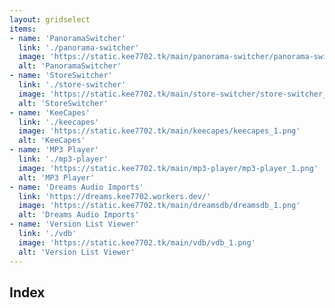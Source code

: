 ```yaml
---
layout: gridselect
items:
- name: 'PanoramaSwitcher'
  link: './panorama-switcher'
  image: 'https://static.kee7702.tk/main/panorama-switcher/panorama-switcher_1.png'
  alt: 'PanoramaSwitcher'
- name: 'StoreSwitcher'
  link: './store-switcher'
  image: 'https://static.kee7702.tk/main/store-switcher/store-switcher_1.png'
  alt: 'StoreSwitcher'
- name: 'KeeCapes'
  link: './keecapes'
  image: 'https://static.kee7702.tk/main/keecapes/keecapes_1.png'
  alt: 'KeeCapes'
- name: 'MP3 Player'
  link: './mp3-player'
  image: 'https://static.kee7702.tk/main/mp3-player/mp3-player_1.png'
  alt: 'MP3 Player'
- name: 'Dreams Audio Imports'
  link: 'https://dreams.kee7702.workers.dev/'
  image: 'https://static.kee7702.tk/main/dreamsdb/dreamsdb_1.png'
  alt: 'Dreams Audio Imports'
- name: 'Version List Viewer'
  link: './vdb'
  image: 'https://static.kee7702.tk/main/vdb/vdb_1.png'
  alt: 'Version List Viewer'
---
```

## Index